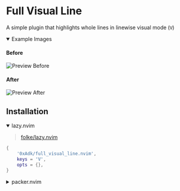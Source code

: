 # Full Visual Line
A simple plugin that highlights whole lines in linewise visual mode (`V`)

<details open>
<summary>Example Images</summary>

#### Before
![Preview Before](https://i.imgur.com/1Qw1jSk.png)

#### After
![Preview After](https://i.imgur.com/skIx5Jo.png)

</details>

## Installation
<details open>
<summary>lazy.nvim</summary>

> [folke/lazy.nvim](https://github.com/folke/lazy.nvim)
```lua
{
    '0xAdk/full_visual_line.nvim',
    keys = 'V',
    opts = {},
}
```
</details>

<details>
<summary>packer.nvim</summary>

> [wbthomason/packer.nvim](https://github.com/wbthomason/packer.nvim)
```lua
use {
    '0xAdk/full_visual_line.nvim',
    config = function ()
        require 'full_visual_line'.setup {}
    end
}
```
</details>
